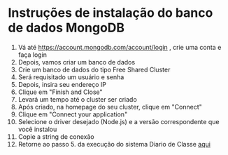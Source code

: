 # Instruções de instalação do banco de dados MongoDB

1. Vá até https://account.mongodb.com/account/login , crie uma conta e faça login
2. Depois, vamos criar um banco de dados
3. Crie um banco de dados do tipo Free Shared Cluster
4. Será requisitado um usuário e senha
5. Depois, insira seu endereço IP
6. Clique em "Finish and Close"
7. Levará um tempo até o cluster ser criado
8. Após criado, na homepage do seu cluster, clique em "Connect"
9. Clique em "Connect your application"
10. Selecione o driver desejado (Node.js) e a versão correspondente que você instalou
11. Copie a string de conexão
12. Retorne ao passo 5. da execução do sistema Diario de Classe [aqui](https://github.com/fabsfernandes/tebd-rest-nosql/blob/main/README.md)
